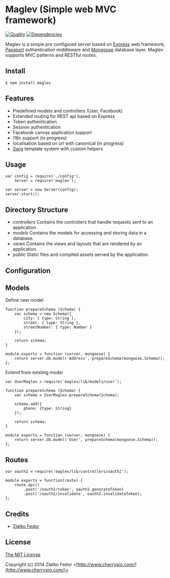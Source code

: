 # Maglev (Simple web MVC framework)


[![Quality](https://codeclimate.com/github/seeden/maglev.png)](https://codeclimate.com/github/seeden/maglev/badges)
[![Dependencies](https://david-dm.org/seeden/maglev.png)](https://david-dm.org/seeden/maglev)


Maglev is a simple pre configured server based on [Express](http://expressjs.com/) web framework, [Passport](http://passportjs.org/) authentication middleware and [Mongoose](http://mongoosejs.com/) database layer.
Maglev supports MVC patterns and RESTful routes.


## Install

    $ npm install maglev

## Features

  * Predefined models and controllers (User, Facebook)
  * Extended routing for REST api based on Express
  * Token authentication
  * Session authentication
  * Facebook canvas application support 
  * i18n support (in progress)
  * localisation based on url with canonical (in progress) 
  * [Swig](http://paularmstrong.github.io/swig/) template system with custom helpers

## Usage

    var config = require('./config'),
        Server = require('maglev');
    
    var server = new Server(config);
    server.start();

## Directory Structure

  * *controllers* Contains the controllers that handle requests sent to an application.
  * *models* Contains the models for accessing and storing data in a database.
  * *views* Contains the views and layouts that are rendered by an application.
  * *public* Static files and compiled assets served by the application.

## Configuration

## Models
Define new model

    function prepareSchema (Schema) {
        var schema = new Schema({
            city: { type: String },
            street: { type: String },
            streetNumber: { type: Number }
        });
    
        return schema;
    }
    
    module.exports = function (server, mongoose) {
        return server.db.model('Address', prepareSchema(mongoose.Schema));
    };

Extend from existing model

    var UserMaglev = require('maglev/lib/models/user');
    
    function prepareSchema (Schema) {
        var schema = UserMaglev.prepareSchema(Schema);
    
        schema.add({
            phone: {type: String}     
        });
    
        return schema;
    }
    
    module.exports = function (server, mongoose) {
        return server.db.model('User', prepareSchema(mongoose.Schema));   
    };

## Routes

    var oauth2 = require('maglev/lib/controllers/oauth2');
    
    module.exports = function(route) {
        route.api()
        	.post('/oauth2/token', oauth2.generateToken)
        	.post('/oauth2/invalidate', oauth2.invalidateToken);
    };
    
## Credits

  - [Zlatko Fedor](http://github.com/seeden)

## License

[The MIT License](http://opensource.org/licenses/MIT)

Copyright (c) 2014 Zlatko Fedor <[http://www.cherrysro.com/](http://www.cherrysro.com/)>
